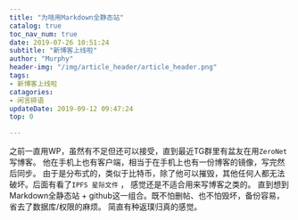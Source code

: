 ```yaml
---
title: "为啥用Markdown全静态站"
catalog: true
toc_nav_num: true
date: 2019-07-26 10:51:24
subtitle: "新博客上线啦"
author: "Murphy"
header-img: "/img/article_header/article_header.png"
tags:
- 新博客上线啦
catagories:
- 闲言碎语
updateDate: 2019-09-12 09:47:24
top: 0

---
```


之前一直用WP，虽然有不足但还可以接受，直到最近TG群里有盆友在用`ZeroNet`写博客。
他在手机上也有客户端，相当于在手机上也有一份博客的镜像，写完然后同步。
由于是分布式的，类似于比特币，除了他可以摧毁，其他任何人都无法破坏。后面有看了`IPFS 星际文件` ，
感觉还是不适合用来写博客之类的。
直到想到Markdown全静态站 + github这一组合。既不怕删帖、也不怕毁坏，备份容易，省去了数据库/权限的麻烦。
简直有种返璞归真的感觉。